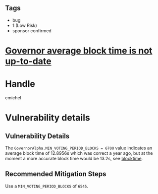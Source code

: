 ## Tags

- bug
- 1 (Low Risk)
- sponsor confirmed

# [Governor average block time is not up-to-date](https://github.com/code-423n4/2021-08-notional-findings/issues/73) 

# Handle

cmichel


# Vulnerability details

## Vulnerability Details
The `GovernorAlpha.MIN_VOTING_PERIOD_BLOCKS = 6700` value indicates an average block time of 12.8956s which was correct a year ago, but at the moment a more accurate block time would be 13.2s, see [blocktime](https://etherscan.io/chart/blocktime).

## Recommended Mitigation Steps
Use a `MIN_VOTING_PERIOD_BLOCKS` of `6545`.

